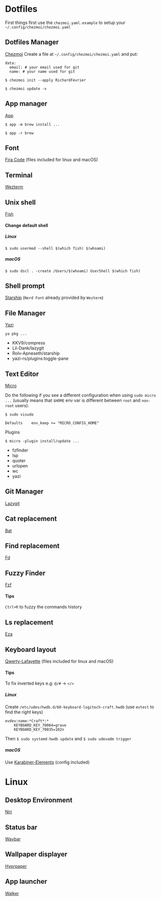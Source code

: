 # Dotfiles
First things first use the `chezmoi.yaml.example` to setup your `~/.config/chezmoi/chezmoi.yaml`
## Dotfiles Manager
[Chezmoi](https://www.chezmoi.io)
Create a file at `~/.config/chezmoi/chezmoi.yaml` and put:
```
data:
  email: # your email used for git
  name: # your name used for git
```
```
$ chezmoi init --apply RichardFevrier
```
```
$ chezmoi update -v
```
## App manager
[App](https://hkdb.github.io/app)
```
$ app -m brew install ...
```
```
$ app -r brew
```
## Font
[Fira Code](https://github.com/tonsky/FiraCode)  (files included for linux and macOS)
## Terminal
[Wezterm](https://wezfurlong.org/wezterm/index.html)
## Unix shell
[Fish](https://fishshell.com)
#### Change default shell
##### Linux
```
$ sudo usermod --shell $(which fish) $(whoami)
```
##### macOS
```
$ sudo dscl . -create /Users/$(whoami) UserShell $(which fish)
```
## Shell prompt
[Starship](https://starship.rs) (`Nerd Font` already provided by `Wezterm`)
## File Manager
[Yazi](https://yazi-rs.github.io)
```
ya pkg ...
```
- KKV9/compress
- Lil-Dank/lazygit
- Rolv-Apneseth/starship
- yazi-rs/plugins:toggle-pane
## Text Editor
[Micro](https://micro-editor.github.io)

Do the following if you see a different configuration when using `sudo micro ...` (usually means that `$HOME` env var is different between `root` and `non-root` users):
```
$ sudo visudo
```
```
Defaults    env_keep += "MICRO_CONFIG_HOME"
```
Plugins
```
$ micro -plugin install/update ...
```
- fzfinder
- lsp
- quoter
- urlopen
- wc
- yazi
## Git Manager
[Lazygit](https://github.com/jesseduffield/lazygit)
## Cat replacement
[Bat](https://github.com/sharkdp/bat)
## Find replacement
[Fd](https://github.com/sharkdp/fd)
## Fuzzy Finder
[Fzf](https://junegunn.github.io/fzf)
#### Tips
`Ctrl+R` to fuzzy the commands history
## Ls replacement
[Eza](https://eza.rocks)
## Keyboard layout
[Qwerty-Lafayette](https://qwerty-lafayette.org) (files included for linux and macOS)
#### Tips
To fix inverted keys e.g: `@/#` -> `</>`
##### Linux
Create `/etc/udev/hwdb.d/60-keyboard-logitech-craft.hwdb` (use `evtest` to find the right keys)
```
evdev:name:*Craft*:*
    KEYBOARD_KEY_70064=grave
    KEYBOARD_KEY_70035=102n
```
Then `$ sudo systemd-hwdb update` and `$ sudo udevadm trigger`  
##### macOS
Use [Karabiner-Elements](https://karabiner-elements.pqrs.org/) (config included)
# Linux
## Desktop Environment
[Niri](https://github.com/YaLTeR/niri)
## Status bar
[Waybar](https://github.com/Alexays/Waybar)
## Wallpaper displayer
[Hyprpaper](https://wiki.hypr.land/Hypr-Ecosystem/hyprpaper/)
## App launcher
[Walker](https://github.com/abenz1267/walker)
